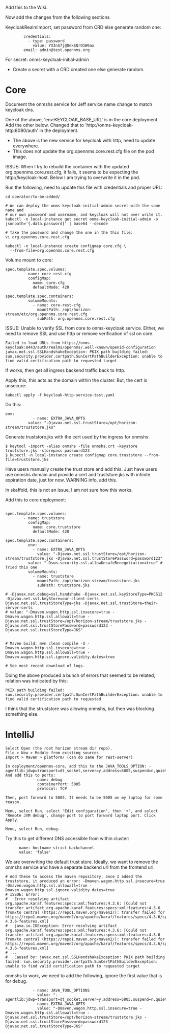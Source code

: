 Add this to the Wiki.

Now add the changes from the following sections.

KeycloakRealmImport, set password from CRD else generate random one:
```
        credentials:
          - type: password
            value: YX3n$7j@Dek$QrO1W6ax
        email: admin@test.opennms.org
```

For secret: onms-keycloak-initial-admin
* Create a secret with a CRD created one else generate random.

# Core

Document the onmshs service for Jeff service name change to match keycloak dns.

One of the above, 'env:KEYCLOAK_BASE_URL' is in the core deployment. Add the other below. Changed that to 'http://onms-keycloak-http:8080/auth' in the deployment.
* The above is the new service for keycloak with http, need to update everywhere.
* This does not update the org.opennms.core.rest.cfg file on the pod image.

ISSUE: When I try to rebuild the container with the updated org.opennms.core.rest.cfg, it fails, it seems to be expecting the http://keycloak-host. Below I am trying to overwrite it in the pod.

Run the following, need to update this file with credentials and proper URL:
```
cd operator/to-be-added/

# We can deploy the onms-keycloak-initial-admin secret with the same name and
# our own password and username, and keycloak will not over write it.
kubectl -n local-instance get secret onms-keycloak-initial-admin -o jsonpath='{.data.password}' | base64 --decode

# Take the password and change the one in the this file:
vi org.opennms.core.rest.cfg

kubectl -n local-instance create configmap core.cfg \
  --from-file=org.opennms.core.rest.cfg
```

Volume mount to core:
```
spec.template.spec.volumes:
        - name: core-rest-cfg
          configMap:
            name: core.cfg
            defaultMode: 420

spec.template.spec.containers:
          volumeMounts:
            - name: core-rest-cfg
              mountPath: /opt/horizon-stream/etc/org.opennms.core.rest.cfg 
              subPath: org.opennms.core.rest.cfg
```

ISSUE: Unable to verify SSL from core to onms-keycloak service. Either, we need to remove SSL and use http or remove verification of ssl on core.
```
Failed to load URLs from https://onms-keycloak:8443/auth/realms/opennms/.well-known/openid-configuration
javax.net.ssl.SSLHandshakeException: PKIX path building failed: sun.security.provider.certpath.SunCertPathBuilderException: unable to find valid certification path to requested target

```

If works, then get all ingress backend traffic back to http.

Apply this, this acts as the domain within the cluster. But, the cert is unsecure:
```
kubectl apply -f keycloak-http-service-test.yaml
```

Do this:
```
env:
            - name: EXTRA_JAVA_OPTS
	      value: "-Djavax.net.ssl.trustStore=/opt/horizon-stream/truststore.jks"

```

Generate truststore.jks with the cert used by the ingress for onmshs:
```
$ keytool -import -alias onmshs -file onmshs.crt -keystore truststore.jks -storepass password123
$ kubectl -n local-instance create configmap core.truststore --from-file=truststore.jks
```

Have users manually create the trust store and add this. Just have users use onmshs domain and provide a cert and truststore.jks with infinite expiration date, just for now. WARNING info, add this.

In skaffold, this is not an issue, I am not sure how this works.

Add this to core deployment:
```

spec.template.spec.volumes:
        - name: truststore
          configMap:
            name: core.truststore
            defaultMode: 420

spec.template.spec.containers:
          env:
            - name: EXTRA_JAVA_OPTS
              value: "-Djavax.net.ssl.trustStore=/opt/horizon-stream/truststore.jks -Djavax.net.ssl.trustStorePassword=password123"
	      value: "-Dsun.security.ssl.allowUnsafeRenegotiation=true" # Tried this one
          volumeMounts:
            - name: truststore
              mountPath: /opt/horizon-stream/truststore.jks
              subPath: truststore.jks

# -Djavax.net.debug=ssl,handshake -Djavax.net.ssl.keyStoreType=PKCS12 -Djavax.net.ssl.keyStore=our-client-certs -Djavax.net.ssl.trustStoreType=jks -Djavax.net.ssl.trustStore=their-server-certs
# value: "-Dmaven.wagon.http.ssl.insecure=true -Dmaven.wagon.http.ssl.allowall=true -Djavax.net.ssl.trustStore=/opt/horizon-stream/truststore.jks -Djavax.net.ssl.trustStorePassword=password123 -Djavax.net.ssl.trustStoreType=JKS"


# Maven build: mvn clean compile -U -Dmaven.wagon.http.ssl.insecure=true -Dmaven.wagon.http.ssl.allowall=true -Dmaven.wagon.http.ssl.ignore.validity.dates=true 

# See most recent download of logs.
```

Doing the above produced a bunch of errors that seemed to be related, relation was indicated by this:
```
PKIX path building failed: sun.security.provider.certpath.SunCertPathBuilderException: unable to find valid certification path to requested
```

I think that the struststore was allowing onmshs, but then was blocking something else.


# IntelliJ

```
Select Open (the root horizon stream dir repo).
File > New > Module from existing sources
Import > Maven > platform/ (can do same for rest-server)

In deployment/opennms-core, add this to the JAVA_TOOLS_OPTION: -agentlib:jdwp=transport=dt_socket,server=y,address=5005,suspend=n,quiet=y
And add this to ports:
            - name: debug
              containerPort: 5005
              protocol: TCP

Then, port forward to 5005. It needs to be 5005 on my laptop for some reason.

Menu, select Run, select 'Edit configuration', then '+', and select 'Remote JVM debug', change port to port forward laptop port. Click Apply.

Menu, select Run, debug.
```

Try this to get different DNS accessible from within cluster:
```
    - name: hostname-strict-backchannel
      value: 'false'
```

We are overwriting the default trust store. Ideally, we want to remove the onmshs service and have a separate backend url from the frontend url.
```
# Add these to access the maven repository, once I added the truststore, it produced an error: -Dmaven.wagon.http.ssl.insecure=true -Dmaven.wagon.http.ssl.allowall=true -Dmaven.wagon.http.ssl.ignore.validity.dates=true 
# ISSUE: Error: 
#   Error resolving artifact org.apache.karaf.features:specs:xml:features:4.3.6: [Could not transfer artifact org.apache.karaf.features:specs:xml:features:4.3.6 from/to central (https://repo1.maven.org/maven2/): transfer failed for https://repo1.maven.org/maven2/org/apache/karaf/features/specs/4.3.6/specs-4.3.6-features.xml]
#   java.io.IOException: Error resolving artifact org.apache.karaf.features:specs:xml:features:4.3.6: [Could not transfer artifact org.apache.karaf.features:specs:xml:features:4.3.6 from/to central (https://repo1.maven.org/maven2/): transfer failed for https://repo1.maven.org/maven2/org/apache/karaf/features/specs/4.3.6/specs-4.3.6-features.xml] 
# ...
#   Caused by: javax.net.ssl.SSLHandshakeException: PKIX path building failed: sun.security.provider.certpath.SunCertPathBuilderException: unable to find valid certification path to requested target
```

onmshs to work, we need to add the following, ignore the first value that is for debug.
```
            - name: JAVA_TOOL_OPTIONS
              value: "-agentlib:jdwp=transport=dt_socket,server=y,address=5005,suspend=n,quiet=n"
            - name: EXTRA_JAVA_OPTS
              value: "-Dmaven.wagon.http.ssl.insecure=true -Dmaven.wagon.http.ssl.allowall=true -Djavax.net.ssl.trustStore=/opt/horizon-stream/truststore.jks -Djavax.net.ssl.trustStorePassword=password123 -Djavax.net.ssl.trustStoreType=JKS"
```

